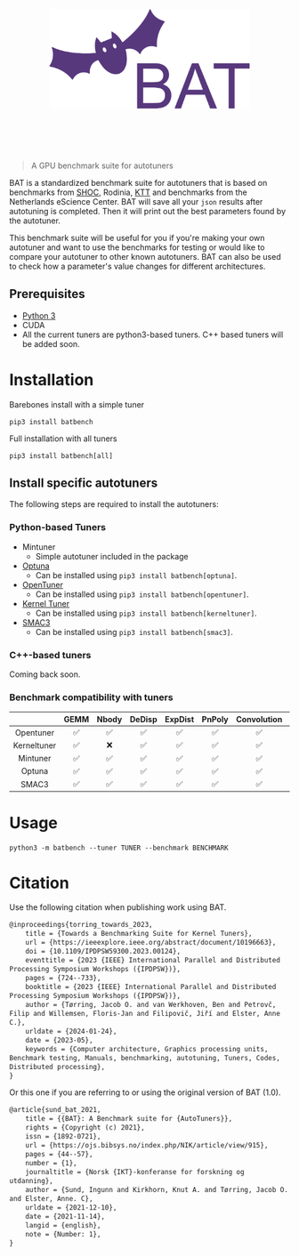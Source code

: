 <h1 align="center">
	<br>
	<br>
	<img width="360" src="./media/BAT-logo.svg" alt="BAT">
	<br>
	<br>
	<br>
</h1>


> A GPU benchmark suite for autotuners

BAT is a standardized benchmark suite for autotuners that is based on benchmarks from [SHOC](https://github.com/vetter/shoc), Rodinia, [KTT](https://github.com/HiPerCoRe/KTT) and benchmarks from the Netherlands eScience Center. BAT will save all your `json` results after autotuning is completed. Then it will print out the best parameters found by the autotuner.

This benchmark suite will be useful for you if you're making your own autotuner and want to use the benchmarks for testing or would like to compare your autotuner to other known autotuners. BAT can also be used to check how a parameter's value changes for different architectures.

## Prerequisites
- [Python 3](https://www.python.org/) 
- CUDA
- All the current tuners are python3-based tuners. C++ based tuners will be added soon.

# Installation
Barebones install with a simple tuner
```
pip3 install batbench 
```

Full installation with all tuners
```
pip3 install batbench[all]
```

## Install specific autotuners
The following steps are required to install the autotuners:
### Python-based Tuners
- Mintuner
    - Simple autotuner included in the package
- [Optuna](https://github.com/optuna/optuna)
    - Can be installed using `pip3 install batbench[optuna]`.
- [OpenTuner](https://github.com/ingunnsund/opentuner)
    - Can be installed using `pip3 install batbench[opentuner]`.
- [Kernel Tuner](https://github.com/benvanwerkhoven/kernel_tuner)
    - Can be installed using `pip3 install batbench[kerneltuner]`.
- [SMAC3](https://github.com/automl/SMAC3)
    - Can be installed using `pip3 install batbench[smac3]`.

### C++-based tuners
Coming back soon.

### Benchmark compatibility with tuners
|           | GEMM | Nbody | DeDisp | ExpDist | PnPoly | Convolution | Hotspot | MD5Hash | TRIAD |
|:---------:|:----:|:-----:|:------:|:-------:|:------:|:-----------:|:-------:|:-------:|:-----:|
| Opentuner |  ✅  |   ✅  |   ✅   |   ✅   |   ✅   |     ✅      |   ✅    |   ✅    |   ✅   |
| Kerneltuner | ✅  |   ❌  |   ✅   |   ✅   |   ✅   |     ✅      |   ✅    |   ✅    |   ✅   |
| Mintuner  |  ✅  |   ✅  |   ✅   |   ✅   |   ✅   |     ✅      |   ✅    |   ✅    |   ✅   |
| Optuna    |  ✅  |   ✅  |   ✅   |   ✅   |   ✅   |     ✅      |   ✅    |   ✅    |   ✅   |
| SMAC3 |  ✅  |   ✅  |   ✅   |   ✅   |   ✅   |     ✅      |   ✅    |   ✅    |   ✅   |

# Usage
```
python3 -m batbench --tuner TUNER --benchmark BENCHMARK
```

# Citation
Use the following citation when publishing work using BAT.
```
@inproceedings{torring_towards_2023,
	title = {Towards a Benchmarking Suite for Kernel Tuners},
	url = {https://ieeexplore.ieee.org/abstract/document/10196663},
	doi = {10.1109/IPDPSW59300.2023.00124},
	eventtitle = {2023 {IEEE} International Parallel and Distributed Processing Symposium Workshops ({IPDPSW})},
	pages = {724--733},
	booktitle = {2023 {IEEE} International Parallel and Distributed Processing Symposium Workshops ({IPDPSW})},
	author = {Tørring, Jacob O. and van Werkhoven, Ben and Petrovč, Filip and Willemsen, Floris-Jan and Filipovič, Jiří and Elster, Anne C.},
	urldate = {2024-01-24},
	date = {2023-05},
	keywords = {Computer architecture, Graphics processing units, Benchmark testing, Manuals, benchmarking, autotuning, Tuners, Codes, Distributed processing},
}
```

Or this one if you are referring to or using the original version of BAT (1.0). 
```
@article{sund_bat_2021,
	title = {{BAT}: A Benchmark suite for {AutoTuners}},
	rights = {Copyright (c) 2021},
	issn = {1892-0721},
	url = {https://ojs.bibsys.no/index.php/NIK/article/view/915},
	pages = {44--57},
	number = {1},
	journaltitle = {Norsk {IKT}-konferanse for forskning og utdanning},
	author = {Sund, Ingunn and Kirkhorn, Knut A. and Tørring, Jacob O. and Elster, Anne. C},
	urldate = {2021-12-10},
	date = {2021-11-14},
	langid = {english},
	note = {Number: 1},
}
```
